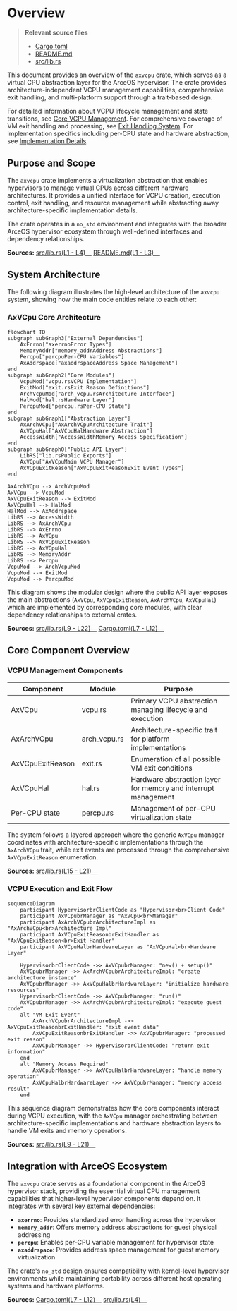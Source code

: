 # Overview

> **Relevant source files**
> * [Cargo.toml](https://github.com/arceos-hypervisor/axvcpu/blob/34fc1067/Cargo.toml)
> * [README.md](https://github.com/arceos-hypervisor/axvcpu/blob/34fc1067/README.md)
> * [src/lib.rs](https://github.com/arceos-hypervisor/axvcpu/blob/34fc1067/src/lib.rs)

This document provides an overview of the `axvcpu` crate, which serves as a virtual CPU abstraction layer for the ArceOS hypervisor. The crate provides architecture-independent VCPU management capabilities, comprehensive exit handling, and multi-platform support through a trait-based design.

For detailed information about VCPU lifecycle management and state transitions, see [Core VCPU Management](/arceos-hypervisor/axvcpu/2-core-vcpu-management). For comprehensive coverage of VM exit handling and processing, see [Exit Handling System](/arceos-hypervisor/axvcpu/3-exit-handling-system). For implementation specifics including per-CPU state and hardware abstraction, see [Implementation Details](/arceos-hypervisor/axvcpu/4-implementation-details).

## Purpose and Scope

The `axvcpu` crate implements a virtualization abstraction that enables hypervisors to manage virtual CPUs across different hardware architectures. It provides a unified interface for VCPU creation, execution control, exit handling, and resource management while abstracting away architecture-specific implementation details.

The crate operates in a `no_std` environment and integrates with the broader ArceOS hypervisor ecosystem through well-defined interfaces and dependency relationships.

**Sources:** [src/lib.rs(L1 - L4)&emsp;](https://github.com/arceos-hypervisor/axvcpu/blob/34fc1067/src/lib.rs#L1-L4) [README.md(L1 - L3)&emsp;](https://github.com/arceos-hypervisor/axvcpu/blob/34fc1067/README.md#L1-L3)

## System Architecture

The following diagram illustrates the high-level architecture of the `axvcpu` system, showing how the main code entities relate to each other:

### AxVCpu Core Architecture

```mermaid
flowchart TD
subgraph subGraph3["External Dependencies"]
    AxErrno["axerrnoError Types"]
    MemoryAddr["memory_addrAddress Abstractions"]
    Percpu["percpuPer-CPU Variables"]
    AxAddrspace["axaddrspaceAddress Space Management"]
end
subgraph subGraph2["Core Modules"]
    VcpuMod["vcpu.rsVCPU Implementation"]
    ExitMod["exit.rsExit Reason Definitions"]
    ArchVcpuMod["arch_vcpu.rsArchitecture Interface"]
    HalMod["hal.rsHardware Layer"]
    PercpuMod["percpu.rsPer-CPU State"]
end
subgraph subGraph1["Abstraction Layer"]
    AxArchVCpu["AxArchVCpuArchitecture Trait"]
    AxVCpuHal["AxVCpuHalHardware Abstraction"]
    AccessWidth["AccessWidthMemory Access Specification"]
end
subgraph subGraph0["Public API Layer"]
    LibRS["lib.rsPublic Exports"]
    AxVCpu["AxVCpuMain VCPU Manager"]
    AxVCpuExitReason["AxVCpuExitReasonExit Event Types"]
end

AxArchVCpu --> ArchVcpuMod
AxVCpu --> VcpuMod
AxVCpuExitReason --> ExitMod
AxVCpuHal --> HalMod
HalMod --> AxAddrspace
LibRS --> AccessWidth
LibRS --> AxArchVCpu
LibRS --> AxErrno
LibRS --> AxVCpu
LibRS --> AxVCpuExitReason
LibRS --> AxVCpuHal
LibRS --> MemoryAddr
LibRS --> Percpu
VcpuMod --> ArchVcpuMod
VcpuMod --> ExitMod
VcpuMod --> PercpuMod
```

This diagram shows the modular design where the public API layer exposes the main abstractions (`AxVCpu`, `AxVCpuExitReason`, `AxArchVCpu`, `AxVCpuHal`) which are implemented by corresponding core modules, with clear dependency relationships to external crates.

**Sources:** [src/lib.rs(L9 - L22)&emsp;](https://github.com/arceos-hypervisor/axvcpu/blob/34fc1067/src/lib.rs#L9-L22) [Cargo.toml(L7 - L12)&emsp;](https://github.com/arceos-hypervisor/axvcpu/blob/34fc1067/Cargo.toml#L7-L12)

## Core Component Overview

### VCPU Management Components

|Component|Module|Purpose|
| --- | --- | --- |
|AxVCpu|vcpu.rs|Primary VCPU abstraction managing lifecycle and execution|
|AxArchVCpu|arch_vcpu.rs|Architecture-specific trait for platform implementations|
|AxVCpuExitReason|exit.rs|Enumeration of all possible VM exit conditions|
|AxVCpuHal|hal.rs|Hardware abstraction layer for memory and interrupt management|
|Per-CPU state|percpu.rs|Management of per-CPU virtualization state|

The system follows a layered approach where the generic `AxVCpu` manager coordinates with architecture-specific implementations through the `AxArchVCpu` trait, while exit events are processed through the comprehensive `AxVCpuExitReason` enumeration.

**Sources:** [src/lib.rs(L15 - L21)&emsp;](https://github.com/arceos-hypervisor/axvcpu/blob/34fc1067/src/lib.rs#L15-L21)

### VCPU Execution and Exit Flow

```mermaid
sequenceDiagram
    participant HypervisorbrClientCode as "Hypervisor<br>Client Code"
    participant AxVCpubrManager as "AxVCpu<br>Manager"
    participant AxArchVCpubrArchitectureImpl as "AxArchVCpu<br>Architecture Impl"
    participant AxVCpuExitReasonbrExitHandler as "AxVCpuExitReason<br>Exit Handler"
    participant AxVCpuHalbrHardwareLayer as "AxVCpuHal<br>Hardware Layer"

    HypervisorbrClientCode ->> AxVCpubrManager: "new() + setup()"
    AxVCpubrManager ->> AxArchVCpubrArchitectureImpl: "create architecture instance"
    AxVCpubrManager ->> AxVCpuHalbrHardwareLayer: "initialize hardware resources"
    HypervisorbrClientCode ->> AxVCpubrManager: "run()"
    AxVCpubrManager ->> AxArchVCpubrArchitectureImpl: "execute guest code"
    alt "VM Exit Event"
        AxArchVCpubrArchitectureImpl ->> AxVCpuExitReasonbrExitHandler: "exit event data"
        AxVCpuExitReasonbrExitHandler ->> AxVCpubrManager: "processed exit reason"
        AxVCpubrManager ->> HypervisorbrClientCode: "return exit information"
    end
    alt "Memory Access Required"
        AxVCpubrManager ->> AxVCpuHalbrHardwareLayer: "handle memory operation"
        AxVCpuHalbrHardwareLayer ->> AxVCpubrManager: "memory access result"
    end
```

This sequence diagram demonstrates how the core components interact during VCPU execution, with the `AxVCpu` manager orchestrating between architecture-specific implementations and hardware abstraction layers to handle VM exits and memory operations.

**Sources:** [src/lib.rs(L9 - L21)&emsp;](https://github.com/arceos-hypervisor/axvcpu/blob/34fc1067/src/lib.rs#L9-L21)

## Integration with ArceOS Ecosystem

The `axvcpu` crate serves as a foundational component in the ArceOS hypervisor stack, providing the essential virtual CPU management capabilities that higher-level hypervisor components depend on. It integrates with several key external dependencies:

* **`axerrno`**: Provides standardized error handling across the hypervisor
* **`memory_addr`**: Offers memory address abstractions for guest physical addressing
* **`percpu`**: Enables per-CPU variable management for hypervisor state
* **`axaddrspace`**: Provides address space management for guest memory virtualization

The crate's `no_std` design ensures compatibility with kernel-level hypervisor environments while maintaining portability across different host operating systems and hardware platforms.

**Sources:** [Cargo.toml(L7 - L12)&emsp;](https://github.com/arceos-hypervisor/axvcpu/blob/34fc1067/Cargo.toml#L7-L12) [src/lib.rs(L4)&emsp;](https://github.com/arceos-hypervisor/axvcpu/blob/34fc1067/src/lib.rs#L4-L4)